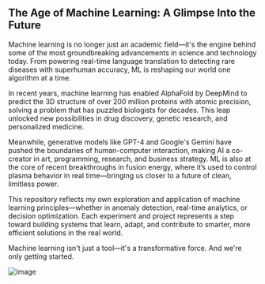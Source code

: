 ## The Age of Machine Learning: A Glimpse Into the Future
Machine learning is no longer just an academic field—it's the engine behind some of the most groundbreaking advancements in science and technology today. From powering real-time language translation to detecting rare diseases with superhuman accuracy, ML is reshaping our world one algorithm at a time.

In recent years, machine learning has enabled AlphaFold by DeepMind to predict the 3D structure of over 200 million proteins with atomic precision, solving a problem that has puzzled biologists for decades. This leap unlocked new possibilities in drug discovery, genetic research, and personalized medicine.

Meanwhile, generative models like GPT-4 and Google's Gemini have pushed the boundaries of human-computer interaction, making AI a co-creator in art, programming, research, and business strategy. ML is also at the core of recent breakthroughs in fusion energy, where it’s used to control plasma behavior in real time—bringing us closer to a future of clean, limitless power.

This repository reflects my own exploration and application of machine learning principles—whether in anomaly detection, real-time analytics, or decision optimization. Each experiment and project represents a step toward building systems that learn, adapt, and contribute to smarter, more efficient solutions in the real world.

Machine learning isn't just a tool—it's a transformative force. And we're only getting started.

![image](https://github.com/user-attachments/assets/dbc50b10-7199-459c-bb8d-dcb1ce7647ff)
